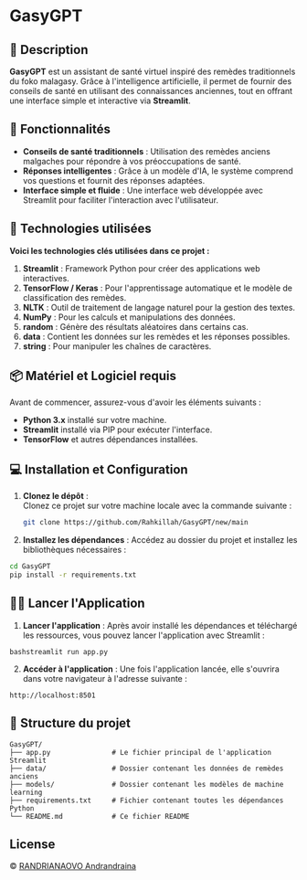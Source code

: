 # GasyGPT

## 🚀 Description
**GasyGPT** est un assistant de santé virtuel inspiré des remèdes traditionnels du foko malagasy. Grâce à l'intelligence artificielle, il permet de fournir des conseils de santé en utilisant des connaissances anciennes, tout en offrant une interface simple et interactive via **Streamlit**.

## 🏥 Fonctionnalités

- **Conseils de santé traditionnels** : Utilisation des remèdes anciens malgaches pour répondre à vos préoccupations de santé.
- **Réponses intelligentes** : Grâce à un modèle d'IA, le système comprend vos questions et fournit des réponses adaptées.
- **Interface simple et fluide** : Une interface web développée avec Streamlit pour faciliter l'interaction avec l'utilisateur.

## 🍏 Technologies utilisées
**Voici les technologies clés utilisées dans ce projet :**

1. **Streamlit** : Framework Python pour créer des applications web interactives.
2. **TensorFlow / Keras** : Pour l'apprentissage automatique et le modèle de classification des remèdes.
3. **NLTK** : Outil de traitement de langage naturel pour la gestion des textes.
4. **NumPy** : Pour les calculs et manipulations des données.
5. **random** : Génère des résultats aléatoires dans certains cas.
6. **data** : Contient les données sur les remèdes et les réponses possibles.
7. **string** : Pour manipuler les chaînes de caractères.

## 📦 Matériel et Logiciel requis

Avant de commencer, assurez-vous d'avoir les éléments suivants :

- **Python 3.x** installé sur votre machine.
- **Streamlit** installé via PIP pour exécuter l'interface.
- **TensorFlow** et autres dépendances installées.

## 💻 Installation et Configuration

1. **Clonez le dépôt** :  
   Clonez ce projet sur votre machine locale avec la commande suivante :
   ```bash
   git clone https://github.com/Rahkillah/GasyGPT/new/main

2. **Installez les dépendances** :
Accédez au dossier du projet et installez les bibliothèques nécessaires :
```bash
cd GasyGPT
pip install -r requirements.txt
```
## 🏃‍♂️ Lancer l'Application
1. **Lancer l'application** : Après avoir installé les dépendances et téléchargé les ressources, vous pouvez lancer l'application avec Streamlit :
```
bashstreamlit run app.py
```
2. **Accéder à l'application** : Une fois l'application lancée, elle s'ouvrira dans votre navigateur à l'adresse suivante :
```
http://localhost:8501
```

## 📝 Structure du projet
```
GasyGPT/
├── app.py               # Le fichier principal de l'application Streamlit
├── data/                # Dossier contenant les données de remèdes anciens
├── models/              # Dossier contenant les modèles de machine learning
├── requirements.txt     # Fichier contenant toutes les dépendances Python
└── README.md            # Ce fichier README
```
## License
© [RANDRIANAOVO Andrandraina](https://www.linkedin.com/in/andrandraina-randrianaivo-562aa3282/)
